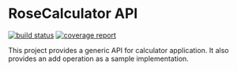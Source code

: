 # RoseCalculator API

[![build status](https://ada.csse.rose-hulman.edu/CSSE477-Public/RoseCalculatorAPI/badges/master/build.svg)](https://ada.csse.rose-hulman.edu/CSSE477-Public/RoseCalculatorAPI/commits/master)
[![coverage report](https://ada.csse.rose-hulman.edu/CSSE477-Public/RoseCalculatorAPI/badges/master/coverage.svg)](https://ada.csse.rose-hulman.edu/CSSE477-Public/RoseCalculatorAPI/commits/master)

This project provides a generic API for calculator application. It also provides
an add operation as a sample implementation.
